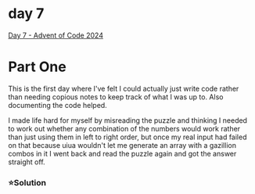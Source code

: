 # day 7
[Day 7 - Advent of Code 2024](https://adventofcode.com/2024/day/7)

# Part One

This is the first day where I've felt I could actually just write code rather than needing copious notes to keep track of what I was up to. Also documenting the code helped.

I made life hard for myself by misreading the puzzle and thinking I needed to work out whether any combination of the numbers would work rather than just using them in left to right order, but once my real input had failed on that because uiua wouldn't let me generate an array with a gazillion combos in it I went back and read the puzzle again and got the answer straight off.

### ⭐️Solution